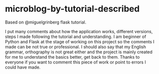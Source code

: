 # microblog-by-tutorial-described
Based on @miguelgrinberg flask tutorial.

I put many comments about how the application works, different versions, steps I made following the tutorial and understanding.
I am beginner of Python and Flask at the stage of working on this project so the comments I made can be not true or professional.
I should also say that my English grammar, orthography is not great either and the project is mainly created for me to understand the basics better, get back to them.
Thanks to everyone if you want to comment this piece of work or point to errors I could have made.
